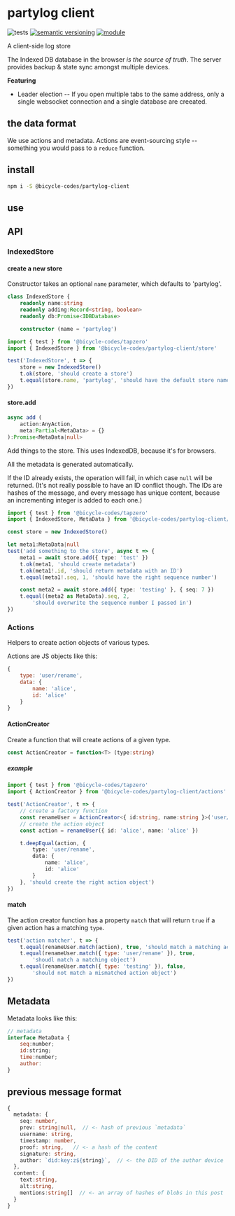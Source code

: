 # partylog client
![tests](https://github.com/bicycle-codes/partylog-client/actions/workflows/nodejs.yml/badge.svg)
[![semantic versioning](https://img.shields.io/badge/semver-2.0.0-blue?logo=semver&style=flat-square)](https://semver.org/)
[![module](https://img.shields.io/badge/module-ESM%2FCJS-blue?style=flat-square)](README.md)

A client-side log store

The Indexed DB database in the browser *is the source of truth*. The server
provides backup & state sync amongst multiple devices.

__Featuring__

* Leader election -- If you open multiple tabs to the same address, only a
  single websocket connection and a single database are creeated.

## the data format

We use actions and metadata. Actions are event-sourcing style -- something you
would pass to a `reduce` function.

## install

```sh
npm i -S @bicycle-codes/partylog-client
```

## use

## API
### IndexedStore

#### create a new store
Constructor takes an optional `name` parameter, which defaults to 'partylog'.

```ts
class IndexedStore {
    readonly name:string
    readonly adding:Record<string, boolean>
    readonly db:Promise<IDBDatabase>

    constructor (name = 'partylog')
```

```ts
import { test } from '@bicycle-codes/tapzero'
import { IndexedStore } from '@bicycle-codes/partylog-client/store'

test('IndexedStore', t => {
    store = new IndexedStore()
    t.ok(store, 'should create a store')
    t.equal(store.name, 'partylog', 'should have the default store name')
})
```

#### store.add
```ts
async add (
    action:AnyAction,
    meta:Partial<MetaData> = {}
):Promise<MetaData|null>
```

Add things to the store. This uses IndexedDB, because it's for browsers.

All the metadata is generated automatically.

If the ID already exists, the operation will fail, in which case `null` will
be returned. (It's not really possible to have an ID conflict though. The IDs
are hashes of the message, and every message has unique content, because an
incrementing integer is added to each one.)

```ts
import { test } from '@bicycle-codes/tapzero'
import { IndexedStore, MetaData } from '@bicycle-codes/partylog-client/store'

const store = new IndexedStore()

let meta1:MetaData|null
test('add something to the store', async t => {
    meta1 = await store.add({ type: 'test' })
    t.ok(meta1, 'should create metadata')
    t.ok(meta1!.id, 'should return metadata with an ID')
    t.equal(meta1!.seq, 1, 'should have the right sequence number')

    const meta2 = await store.add({ type: 'testing' }, { seq: 7 })
    t.equal((meta2 as MetaData).seq, 2,
        'should overwrite the sequence number I passed in')
})
```

### Actions
Helpers to create action objects of various types.

Actions are JS objects like this:
```js
{
    type: 'user/rename',
    data: {
        name: 'alice',
        id: 'alice'
    }
}
```

#### ActionCreator
Create a function that will create actions of a given type.

```ts
const ActionCreator = function<T> (type:string)
```

##### example
```ts
import { test } from '@bicycle-codes/tapzero'
import { ActionCreator } from '@bicycle-codes/partylog-client/actions'

test('ActionCreator', t => {
    // create a factory function
    const renameUser = ActionCreator<{ id:string, name:string }>('user/rename')
    // create the action object
    const action = renameUser({ id: 'alice', name: 'alice' })

    t.deepEqual(action, {
        type: 'user/rename',
        data: {
            name: 'alice',
            id: 'alice'
        }
    }, 'should create the right action object')
})
```

#### match
The action creator function has a property `match` that will return `true` if a
given action has a matching `type`.

```js
test('action matcher', t => {
    t.equal(renameUser.match(action), true, 'should match a matching action')
    t.equal(renameUser.match({ type: 'user/rename' }), true,
        'shoudl match a matching object')
    t.equal(renameUser.match({ type: 'testing' }), false,
        'should not match a mismatched action object')
})
```

## Metadata

Metadata looks like this:

```js
// metadata
interface MetaData {
    seq:number;
    id:string;
    time:number;
    author:
}
```

## previous message format

```ts
{
  metadata: {
    seq: number,
    prev: string|null,  // <- hash of previous `metadata`
    username: string,
    timestamp: number,
    proof: string,   // <- a hash of the content
    signature: string,
    author: `did:key:z${string}`,  // <- the DID of the author device
  },
  content: {
    text:string,
    alt:string,
    mentions:string[]  // <- an array of hashes of blobs in this post
  }
}
```
